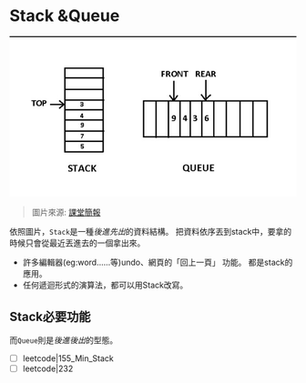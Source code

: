 Stack &Queue
===
!['1'](1.jpg)

>圖片來源: [課堂簡報]('https://docs.google.com/presentation/d/e/2PACX-1vQ1hb79im0vqpApCttGnXAFRT8SqH9HQP0b_oyVRCV8SVyiHLkHJjidYGAfxkvq468QMumFIDdTeiB-/pub?start=false&loop=false&delayms=3000&slide=id.g5ff860a9a8_0_5')

依照圖片，`Stack`是一種*後進先出*的資料結構。
把資料依序丟到stack中，要拿的時候只會從最近丟進去的一個拿出來。
* 許多編輯器(eg:word......等)undo、網頁的「回上一頁」 功能。
都是stack的應用。
* 任何遞迴形式的演算法，都可以用Stack改寫。

Stack必要功能
--


而`Queue`則是*後進後出*的型態。


 - [ ]  leetcode|155_Min_Stack
 - [ ]  leetcode|232
